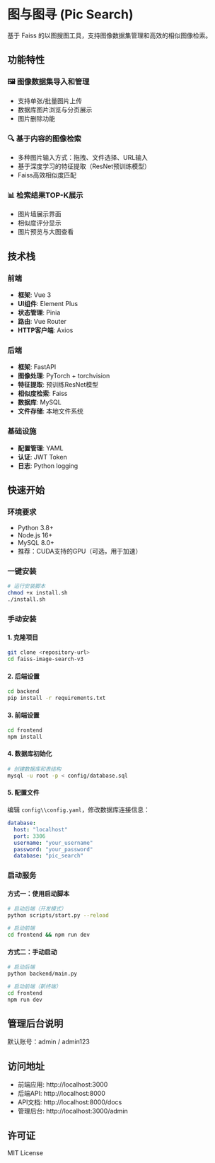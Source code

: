 # 图与图寻 (Pic Search)

基于 Faiss 的以图搜图工具，支持图像数据集管理和高效的相似图像检索。

## 功能特性

### 🖼️ 图像数据集导入和管理
- 支持单张/批量图片上传
- 数据库图片浏览与分页展示
- 图片删除功能

### 🔍 基于内容的图像检索
- 多种图片输入方式：拖拽、文件选择、URL输入
- 基于深度学习的特征提取（ResNet预训练模型）
- Faiss高效相似度匹配

### 📊 检索结果TOP-K展示
- 图片墙展示界面
- 相似度评分显示
- 图片预览与大图查看

## 技术栈

### 前端
- **框架**: Vue 3
- **UI组件**: Element Plus
- **状态管理**: Pinia
- **路由**: Vue Router
- **HTTP客户端**: Axios

### 后端
- **框架**: FastAPI
- **图像处理**: PyTorch + torchvision
- **特征提取**: 预训练ResNet模型
- **相似度检索**: Faiss
- **数据库**: MySQL
- **文件存储**: 本地文件系统

### 基础设施
- **配置管理**: YAML
- **认证**: JWT Token
- **日志**: Python logging



## 快速开始

### 环境要求
- Python 3.8+
- Node.js 16+
- MySQL 8.0+
- 推荐：CUDA支持的GPU（可选，用于加速）

### 一键安装
```bash
# 运行安装脚本
chmod +x install.sh
./install.sh
```

### 手动安装

#### 1. 克隆项目
```bash
git clone <repository-url>
cd faiss-image-search-v3
```

#### 2. 后端设置
```bash
cd backend
pip install -r requirements.txt
```

#### 3. 前端设置
```bash
cd frontend
npm install
```

#### 4. 数据库初始化
```bash
# 创建数据库和表结构
mysql -u root -p < config/database.sql
```

#### 5. 配置文件
编辑 `config\\config.yaml`，修改数据库连接信息：
```yaml
database:
  host: "localhost"
  port: 3306
  username: "your_username"
  password: "your_password"
  database: "pic_search"
```

### 启动服务

#### 方式一：使用启动脚本
```bash
# 启动后端（开发模式）
python scripts/start.py --reload

# 启动前端
cd frontend && npm run dev
```

#### 方式二：手动启动
```bash
# 启动后端
python backend/main.py

# 启动前端（新终端）
cd frontend
npm run dev
```

## 管理后台说明
默认账号：admin / admin123

## 访问地址

- 前端应用: http://localhost:3000
- 后端API: http://localhost:8000
- API文档: http://localhost:8000/docs
- 管理后台: http://localhost:3000/admin



## 许可证

MIT License 


